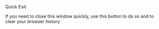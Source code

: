 <div class="quick-exit">
    <div class="quick-exit-button">
        <i class="fa-solid fa-door-open"></i>
        Quick Exit
    </div>
    <div class="quick-exit-desc">
        <p>If you need to close this window quickly, use this button to do so and to clear your browser history.</p>
    </div>
</div>